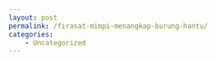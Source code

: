 ```yaml
---
layout: post
permalink: /firasat-mimpi-menangkap-burung-hantu/
categories:
    - Uncategorized
---
```


